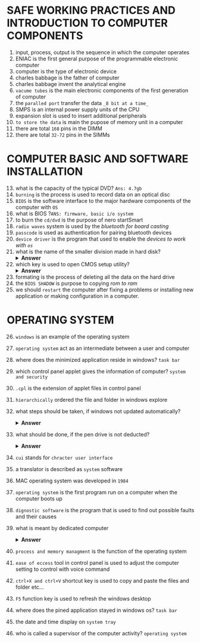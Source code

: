 # SAFE WORKING PRACTICES AND INTRODUCTION TO COMPUTER COMPONENTS
1. input, process, output is the sequence in which the computer operates
2. ENIAC is the first general purpose of the programmable electronic computer
3. computer is the type of electronic device
4. charles babbage is the father of computer
5. charles babbage invent the analytical engine
6. `vacume tubes` is the main electronic components of the first generation of computer
7. the `paralled port` transfer the data `_8 bit at a time_`
8. SMPS is an internal power supply units of the CPU
9. expansion slot is used to insert additional peripherals
10. `to store the data` is main the pupose of memory unit in a computer
11. there are total `168` pins in the DIMM
12. there are total `32-72` pins in the SIMMs

# COMPUTER BASIC AND SOFTWARE INSTALLATION

13. what is the capacity of the typical DVD? `Ans: 4.7gb`
14. `burning` is the process is used to record data on an optical disc
15. `BIOS` is the software interface to the major hardware components of the computer with `OS`
16. what is BIOS ?`ANS: firmware, basic i/o system`
17. to burn the `cd/dvd` is the purpose of nero startSmart
18. `radio waves` system is used by the _bluetooth for board casting_
19. `passcode` is used as authentication for pairing bluetooth devices
20. `device driver` is the program that used to enable the _devices to work with `os`_
21. what is the name of the smaller division made in hard disk?
    <details><summary><b>Answer</b></summary>
      <p>The smallest division made in a hard disk is called a sector. A sector is a physical storage unit on a disk, and is almost always 512 bytes (0.5 kB) in size.</p>
    </details>
22. which key is used to open CMOS setup utility?
    <details><summary><b>Answer</b></summary>
    <ul>
        <li>Delete (Del)</li>
        <li>F2</li>
        <li>F10</li>
        <li>Ctrl+Alt+Esc</li>
        <li>Ctrl+Esc</li>
    </ul>
    </details>
23. formating is the process of deleting all the data on the hard drive
24. the `BIOS SHADOW` is purpose to copying *rom to ram*
25. we should `restart` the computer after fixing a problems or installing new application or making configuration in a computer.

# OPERATING SYSTEM 

26. `windows` is an example of the operating system
27. `operating system` act as an intermediate between a user and computer
28. where does the minimized application reside in windows? `task bar`
29. which control panel applet gives the information of computer? `system and security`
30. `.cpl` is the extension of applet files in control panel
31. `hierarchically` ordered the file and folder in windows explore
32. what steps should be taken, if windows not updated automatically?
    <details><summary><b>Answer</b></summary>
    <p>
      start --> setting --> control panel --> system --> enable automatic update
    </p>
    </details>
        
33. what should be done, if the pen drive is not deducted?
    <details><summary><b>Answer</b></summary>
    <p>
      device manager --> right click on usb root hub --> enable device
    </p>
    </details>
34. `cui` stands for `chracter user interface`
35. a translator is described as `system` software
36. MAC operating system was developed in `1984`
37. `operating system` is the first program run on a computer when the computer boots up
38. `dignostic software` is the program that is used to find out possible faults and their causes 
39. what is meant by dedicated computer
    <details><summary><b>Answer</b></summary>
     <p>
            A dedicated computer is a computer that is specifically designed and configured to perform a single task. This means that the computer's hardware and software are optimized for that task, and it is not able to perform any other tasks.

            ans --> which is assigned one and only one task.     
    </p>
    </details>
40. `process and memory managment` is the function of the operating system
41. `ease of eccess` tool in control panel is used to adjust the computer setting to control with voice command
42. `ctrl+X and ctrl+V` shortcut key is used to copy and paste the files and folder etc...
43. `F5` function key is used to refresh the windows desktop
44. where does the pined application stayed in windows os? `task bar`
45. the date and time display on `system tray`
46. who is called a supervisor of the computer activity? `operating system`

